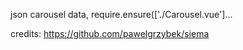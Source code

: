 json carousel data, require.ensure(['./Carousel.vue']...

credits:
https://github.com/pawelgrzybek/siema
